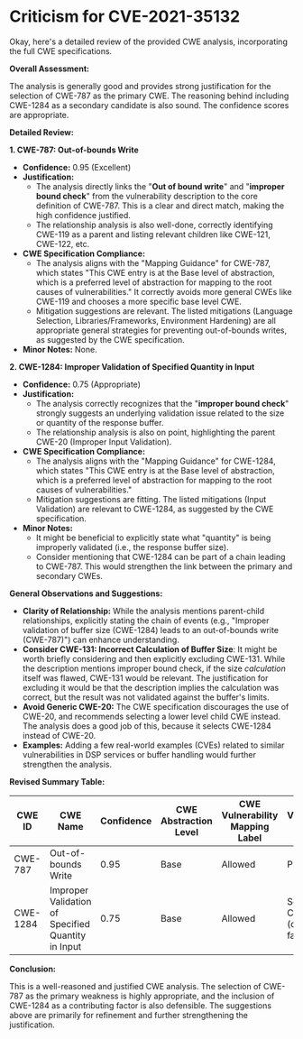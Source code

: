 # Criticism for CVE-2021-35132

Okay, here's a detailed review of the provided CWE analysis, incorporating the full CWE specifications.

**Overall Assessment:**

The analysis is generally good and provides strong justification for the selection of CWE-787 as the primary CWE. The reasoning behind including CWE-1284 as a secondary candidate is also sound. The confidence scores are appropriate.

**Detailed Review:**

**1. CWE-787: Out-of-bounds Write**

*   **Confidence:** 0.95 (Excellent)
*   **Justification:**
    *   The analysis directly links the "**Out of bound write**" and "**improper bound check**" from the vulnerability description to the core definition of CWE-787.  This is a clear and direct match, making the high confidence justified.
    *   The relationship analysis is also well-done, correctly identifying CWE-119 as a parent and listing relevant children like CWE-121, CWE-122, etc.
*   **CWE Specification Compliance:**
    *   The analysis aligns with the "Mapping Guidance" for CWE-787, which states "This CWE entry is at the Base level of abstraction, which is a preferred level of abstraction for mapping to the root causes of vulnerabilities." It correctly avoids more general CWEs like CWE-119 and chooses a more specific base level CWE.
    *   Mitigation suggestions are relevant. The listed mitigations (Language Selection, Libraries/Frameworks, Environment Hardening) are all appropriate general strategies for preventing out-of-bounds writes, as suggested by the CWE specification.
*   **Minor Notes:** None.

**2. CWE-1284: Improper Validation of Specified Quantity in Input**

*   **Confidence:** 0.75 (Appropriate)
*   **Justification:**
    *   The analysis correctly recognizes that the "**improper bound check**" strongly suggests an underlying validation issue related to the size or quantity of the response buffer.
    *   The relationship analysis is also on point, highlighting the parent CWE-20 (Improper Input Validation).
*   **CWE Specification Compliance:**
    *   The analysis aligns with the "Mapping Guidance" for CWE-1284, which states "This CWE entry is at the Base level of abstraction, which is a preferred level of abstraction for mapping to the root causes of vulnerabilities."
    *   Mitigation suggestions are fitting. The listed mitigations (Input Validation) are relevant to CWE-1284, as suggested by the CWE specification.
*   **Minor Notes:**
    *   It might be beneficial to explicitly state what "quantity" is being improperly validated (i.e., the response buffer size).
    *   Consider mentioning that CWE-1284 can be part of a chain leading to CWE-787. This would strengthen the link between the primary and secondary CWEs.

**General Observations and Suggestions:**

*   **Clarity of Relationship:** While the analysis mentions parent-child relationships, explicitly stating the chain of events (e.g., "Improper validation of buffer size (CWE-1284) leads to an out-of-bounds write (CWE-787)") can enhance understanding.
*   **Consider CWE-131: Incorrect Calculation of Buffer Size**: It might be worth briefly considering and then explicitly excluding CWE-131. While the description mentions improper bound check, if the size *calculation* itself was flawed, CWE-131 would be relevant. The justification for excluding it would be that the description implies the calculation was correct, but the result was not validated against the buffer's limits.
*   **Avoid Generic CWE-20:** The CWE specification discourages the use of CWE-20, and recommends selecting a lower level child CWE instead. The analysis does a good job of this, because it selects CWE-1284 instead of CWE-20.
*   **Examples:** Adding a few real-world examples (CVEs) related to similar vulnerabilities in DSP services or buffer handling would further strengthen the analysis.

**Revised Summary Table:**

| CWE ID | CWE Name | Confidence | CWE Abstraction Level | CWE Vulnerability Mapping Label | CWE-Vulnerability Mapping Notes |
|---|---|---|---|---|---|
| CWE-787 | Out-of-bounds Write | 0.95 | Base | Allowed | Primary CWE |
| CWE-1284 | Improper Validation of Specified Quantity in Input | 0.75 | Base | Allowed | Secondary Candidate (contributing factor) |

**Conclusion:**

This is a well-reasoned and justified CWE analysis. The selection of CWE-787 as the primary weakness is highly appropriate, and the inclusion of CWE-1284 as a contributing factor is also defensible. The suggestions above are primarily for refinement and further strengthening the justification.
